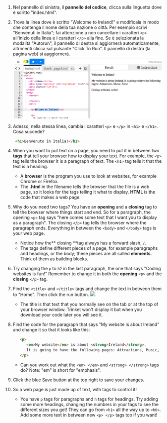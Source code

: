 1. Nel pannello di sinistra, il **pannello del codice**, clicca sulla linguetta dove è scritto "index.html".
2. Trova la linea dove è scritto "Welcome to Ireland!" e modificala in modo che contenga il nome della tua nazione o città. Per esempio scrivi "Benvenuti in Italia"; fai attenzione a non cancellare i caratteri `<p>` all'inizio della linea e i caratteri `</p>` alla fine. Se è selezionata la modalità "Autorun", il pannello di destra si aggiornerà automaticamente, altrimenti clicca sul pulsante "Click To Run". Il pannello di destra \(la pagina web\) si aaggiornerà. ![](assets/egFirstHtmlCodeRun.png)
3. Adesso, nella stessa linea, cambia i caratteri `<p>` e `</p>` in `<h1>` e `</h1>`. Cosa succede?
   ```html
    <h1>Benvenuto in Italia!</h1>
   ```
4. When you want to put text on a page, you need to put it in between two **tags** that tell your browser how to display your text. For example, the `<p>` tag tells the browser it is a paragraph of text. The `<h1>` tag tells it that the text is a heading.
   * A **browser** is the program you use to look at websites, for example Chrome or Firefox.
   * The **.html** in the filename tells the browser that the file is a web page, so it looks for the tags telling it what to display. **HTML** is the code that makes a web page.
5. Why do you need two tags? You have an **opening** and a **closing** tag to tell the browser where things start and end. So for a paragraph, the opening `<p>` tag says "here comes some text that I want you to display as a paragraph". The closing `</p>` tag tells the browser where the paragraph ends. Everything in between the `<body>` and `</body>` tags is your web page.

   * Notice how the** closing **tag always has a forward slash, `/`.
   * The tags define different pieces of a page, for example paragraphs and headings, or the body; these pieces are all called **elements**. Think of them as building blocks.

6. Try changing the `p` to `h2` in the last paragraph, the one that says "Coding websites is fun!" Remember to change it in both the **opening** `<p>` and the **closing** `</p>` tag.

7. Find the `<title>` and `</title>` tags and change the text in between them to "Home". Then click the run button. ![](/assets/FirstTagsAndRun.png)
   * The title is that text that you normally see on the tab or at the top of your browser window. Trinket won't display it but when you download your code later you will see it.
8. Find the code for the paragraph that says "My website is about Ireland" and change it so that it looks like this:
   ```html
      <p>
         <em>My website</em> is about <strong>Ireland</strong>. 
         It is going to have the following pages: Attractions, Music, Food
      </p>
   ```

   * Can you work out what the `<em> </em>` and `<strong> </strong>` tags do? Note: "em" is short for "emphasis".
9. Click the blue Save button at the top right to save your changes.
10. So a web page is just made up of text, with tags to control it!
    * You have `p` tags for paragraphs and `h` tags for headings. Try adding some more headings, changing the numbers in your tags to see the different sizes you get! They can go from `<h1>` all the way up to `<h6>`. Add some more text in between new `<p> </p>` tags too if you want!



